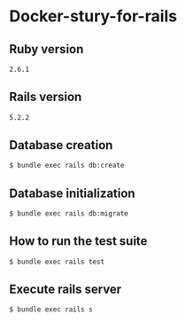 # Docker-stury-for-rails

## Ruby version
```bash
2.6.1
```

## Rails version
```bash
5.2.2
```

## Database creation
```bash
$ bundle exec rails db:create
```

## Database initialization
```bash
$ bundle exec rails db:migrate
```

## How to run the test suite
```bash
$ bundle exec rails test
```

## Execute rails server
```bash
$ bundle exec rails s
```

